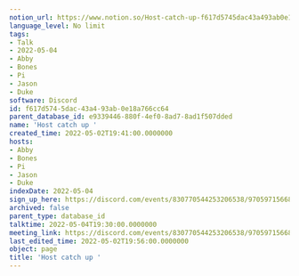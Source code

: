```yaml
---
notion_url: https://www.notion.so/Host-catch-up-f617d5745dac43a493ab0e18a766cc64
language_level: No limit
tags:
- Talk
- 2022-05-04
- Abby
- Bones
- Pi
- Jason
- Duke
software: Discord
id: f617d574-5dac-43a4-93ab-0e18a766cc64
parent_database_id: e9339446-880f-4ef0-8ad7-8ad1f507dded
name: 'Host catch up '
created_time: 2022-05-02T19:41:00.0000000
hosts:
- Abby
- Bones
- Pi
- Jason
- Duke
indexDate: 2022-05-04
sign_up_here: https://discord.com/events/830770544253206538/970597156681568276
archived: false
parent_type: database_id
talktime: 2022-05-04T19:30:00.0000000
meeting_link: https://discord.com/events/830770544253206538/970597156681568276
last_edited_time: 2022-05-02T19:56:00.0000000
object: page
title: 'Host catch up '
---
```





